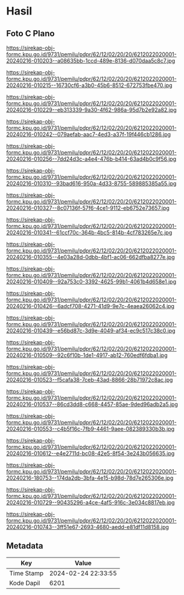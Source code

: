 # Hasil

## Foto C Plano

https://sirekap-obj-formc.kpu.go.id/9731/pemilu/pdpr/62/12/02/20/20/6212022020001-20240216-010203--a08635bb-1ccd-489e-8136-d070daa5c8c7.jpg

https://sirekap-obj-formc.kpu.go.id/9731/pemilu/pdpr/62/12/02/20/20/6212022020001-20240216-010215--16730cf6-a3b0-45b6-8512-672753fbe470.jpg

https://sirekap-obj-formc.kpu.go.id/9731/pemilu/pdpr/62/12/02/20/20/6212022020001-20240216-010229--eb313339-9a30-4f62-986a-95d7b2e92a82.jpg

https://sirekap-obj-formc.kpu.go.id/9731/pemilu/pdpr/62/12/02/20/20/6212022020001-20240216-010242--079aefab-aac7-4ed3-a37f-19f446cb1286.jpg

https://sirekap-obj-formc.kpu.go.id/9731/pemilu/pdpr/62/12/02/20/20/6212022020001-20240216-010256--7dd24d3c-a4e4-476b-b414-63ad4b0c9f56.jpg

https://sirekap-obj-formc.kpu.go.id/9731/pemilu/pdpr/62/12/02/20/20/6212022020001-20240216-010310--93bad616-950a-4d33-8755-589885385a55.jpg

https://sirekap-obj-formc.kpu.go.id/9731/pemilu/pdpr/62/12/02/20/20/6212022020001-20240216-010327--8c07136f-57f6-4ce1-9112-eb6752e73657.jpg

https://sirekap-obj-formc.kpu.go.id/9731/pemilu/pdpr/62/12/02/20/20/6212022020001-20240216-010341--61ccf70c-364b-4bc5-814b-4cf783265e7c.jpg

https://sirekap-obj-formc.kpu.go.id/9731/pemilu/pdpr/62/12/02/20/20/6212022020001-20240216-010355--4e03a28d-0dbb-4bf1-ac06-662dfba8277e.jpg

https://sirekap-obj-formc.kpu.go.id/9731/pemilu/pdpr/62/12/02/20/20/6212022020001-20240216-010409--92a753c0-3392-4625-99b1-4061b4d658e1.jpg

https://sirekap-obj-formc.kpu.go.id/9731/pemilu/pdpr/62/12/02/20/20/6212022020001-20240216-010426--6adcf708-4271-41d9-9e7c-4eaea26062c4.jpg

https://sirekap-obj-formc.kpu.go.id/9731/pemilu/pdpr/62/12/02/20/20/6212022020001-20240216-010439--e56bd87c-3d9e-4049-af34-ec9c517c38c0.jpg

https://sirekap-obj-formc.kpu.go.id/9731/pemilu/pdpr/62/12/02/20/20/6212022020001-20240216-010509--92c6f10b-1de1-4917-ab12-760edf6fdba1.jpg

https://sirekap-obj-formc.kpu.go.id/9731/pemilu/pdpr/62/12/02/20/20/6212022020001-20240216-010523--f5cafa38-7ceb-43ad-8866-28b71972c8ac.jpg

https://sirekap-obj-formc.kpu.go.id/9731/pemilu/pdpr/62/12/02/20/20/6212022020001-20240216-010537--86cd3dd8-c668-4457-85ae-9ded96adb2a5.jpg

https://sirekap-obj-formc.kpu.go.id/9731/pemilu/pdpr/62/12/02/20/20/6212022020001-20240216-010553--c4b5f16c-7fb9-4461-9aee-082389330b3b.jpg

https://sirekap-obj-formc.kpu.go.id/9731/pemilu/pdpr/62/12/02/20/20/6212022020001-20240216-010612--e4e2711d-bc08-42e5-8f54-3e243b056635.jpg

https://sirekap-obj-formc.kpu.go.id/9731/pemilu/pdpr/62/12/02/20/20/6212022020001-20240216-180753--174da2db-3bfa-4e15-b98d-78d7e265306e.jpg

https://sirekap-obj-formc.kpu.go.id/9731/pemilu/pdpr/62/12/02/20/20/6212022020001-20240216-010729--90435296-a4ce-4af5-916c-3e034c8817eb.jpg

https://sirekap-obj-formc.kpu.go.id/9731/pemilu/pdpr/62/12/02/20/20/6212022020001-20240216-010743--3ff51e67-2693-4680-aedd-e81df11d8158.jpg


## Metadata

| Key        | Value               |
| ---------- | ------------------- |
| Time Stamp | 2024-02-24 22:33:55 |
| Kode Dapil | 6201                |



